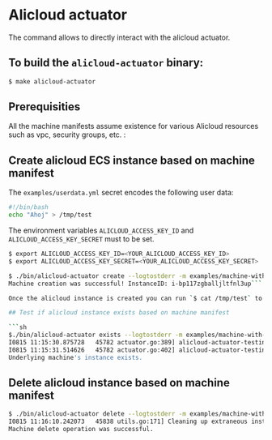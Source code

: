 # Alicloud actuator

The command allows to directly interact with the alicloud actuator.

## To build the `alicloud-actuator` binary:

```sh
$ make alicloud-actuator
```

## Prerequisities

All the machine manifests assume existence for various Alicloud resources such as vpc,
security groups, etc. :

## Create alicloud ECS instance based on machine manifest

The `examples/userdata.yml` secret encodes the following user data:
```sh
#!/bin/bash
echo "Ahoj" > /tmp/test
```

The environment variables  `ALICLOUD_ACCESS_KEY_ID` and `ALICLOUD_ACCESS_KEY_SECRET`  must  to be set.

```sh 
$ export ALICLOUD_ACCESS_KEY_ID=<YOUR_ALICLOUD_ACCESS_KEY_ID>
$ export ALICLOUD_ACCESS_KEY_SECRET=<YOUR_ALICLOUD_ACCESS_KEY_SECRET>

```

```sh
$ ./bin/alicloud-actuator create --logtostderr -m examples/machine-with-user-data.yaml -u examples/userdata.yml
Machine creation was successful! InstanceID: i-bp117zgballjltfnl3up```

Once the alicloud instance is created you can run `$ cat /tmp/test` to verify it contains the `Ahoj` string.

## Test if alicloud instance exists based on machine manifest

```sh
$./bin/alicloud-actuator exists --logtostderr -m examples/machine-with-user-data.yaml -u examples/userdata.yml
I0815 11:15:30.875728   45782 actuator.go:389] alicloud-actuator-testing-machine: Checking if machine exists
I0815 11:15:31.514626   45782 actuator.go:402] alicloud-actuator-testing-machine: Instance exists as "i-bp117zgballjltfnl3up"
Underlying machine's instance exists.
```

## Delete alicloud instance based on machine manifest

```sh
$ ./bin/alicloud-actuator delete --logtostderr -m examples/machine-with-user-data.yaml 
I0815 11:16:10.242073   45838 utils.go:171] Cleaning up extraneous instance for machine: i-bp117zgballjltfnl3up, state: Running, launchTime: 2019-08-15T02:43Z
Machine delete operation was successful.
```

